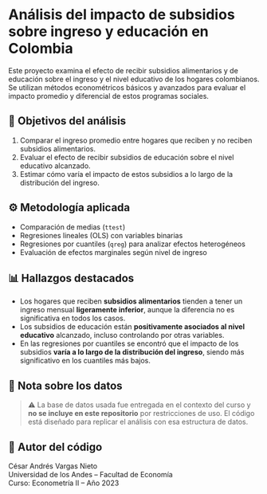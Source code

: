 # Análisis del impacto de subsidios sobre ingreso y educación en Colombia

Este proyecto examina el efecto de recibir subsidios alimentarios y de educación sobre el ingreso y el nivel educativo de los hogares colombianos. Se utilizan métodos econométricos básicos y avanzados para evaluar el impacto promedio y diferencial de estos programas sociales.

## 🎯 Objetivos del análisis

1. Comparar el ingreso promedio entre hogares que reciben y no reciben subsidios alimentarios.
2. Evaluar el efecto de recibir subsidios de educación sobre el nivel educativo alcanzado.
3. Estimar cómo varía el impacto de estos subsidios a lo largo de la distribución del ingreso.

## ⚙️ Metodología aplicada

- Comparación de medias (`ttest`)
- Regresiones lineales (OLS) con variables binarias
- Regresiones por cuantiles (`qreg`) para analizar efectos heterogéneos
- Evaluación de efectos marginales según nivel de ingreso

## 📊 Hallazgos destacados

- Los hogares que reciben **subsidios alimentarios** tienden a tener un ingreso mensual **ligeramente inferior**, aunque la diferencia no es significativa en todos los casos.
- Los subsidios de educación están **positivamente asociados al nivel educativo** alcanzado, incluso controlando por otras variables.
- En las regresiones por cuantiles se encontró que el impacto de los subsidios **varía a lo largo de la distribución del ingreso**, siendo más significativo en los cuantiles más bajos.

## 🛑 Nota sobre los datos

> ⚠️ La base de datos usada fue entregada en el contexto del curso y **no se incluye en este repositorio** por restricciones de uso. El código está diseñado para replicar el análisis con esa estructura de datos.

## 👤 Autor del código

César Andrés Vargas Nieto  
Universidad de los Andes – Facultad de Economía  
Curso: Econometría II – Año 2023
